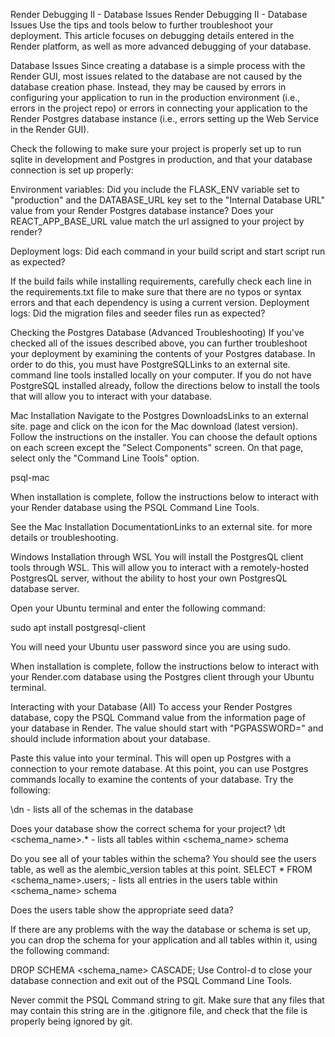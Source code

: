Render Debugging II - Database Issues
Render Debugging II - Database Issues
Use the tips and tools below to further troubleshoot your deployment. This article focuses on debugging details entered in the Render platform, as well as more advanced debugging of your database.


Database Issues
Since creating a database is a simple process with the Render GUI, most issues related to the database are not caused by the database creation phase. Instead, they may be caused by errors in configuring your application to run in the production environment (i.e., errors in the project repo) or errors in connecting your application to the Render Postgres database instance (i.e., errors setting up the Web Service in the Render GUI).

Check the following to make sure your project is properly set up to run sqlite in development and Postgres in production, and that your database connection is set up properly:

Environment variables: Did you include the FLASK_ENV variable set to "production" and the DATABASE_URL key set to the "Internal Database URL" value from your Render Postgres database instance? Does your REACT_APP_BASE_URL value match the url assigned to your project by render?

Deployment logs: Did each command in your build script and start script run as expected?

If the build fails while installing requirements, carefully check each line in the requirements.txt file to make sure that there are no typos or syntax errors and that each dependency is using a current version.
Deployment logs: Did the migration files and seeder files run as expected?

Checking the Postgres Database (Advanced Troubleshooting)
If you've checked all of the issues described above, you can further troubleshoot your deployment by examining the contents of your Postgres database. In order to do this, you must have PostgreSQLLinks to an external site. command line tools installed locally on your computer. If you do not have PostgreSQL installed already, follow the directions below to install the tools that will allow you to interact with your database.

Mac Installation
Navigate to the Postgres DownloadsLinks to an external site. page and click on the icon for the Mac download (latest version). Follow the instructions on the installer. You can choose the default options on each screen except the "Select Components" screen. On that page, select only the "Command Line Tools" option.

psql-mac

When installation is complete, follow the instructions below to interact with your Render database using the PSQL Command Line Tools.

See the Mac Installation DocumentationLinks to an external site. for more details or troubleshooting.

Windows Installation through WSL
You will install the PostgresQL client tools through WSL. This will allow you to interact with a remotely-hosted PostgresQL server, without the ability to host your own PostgresQL database server.

Open your Ubuntu terminal and enter the following command:

sudo apt install postgresql-client

You will need your Ubuntu user password since you are using sudo.

When installation is complete, follow the instructions below to interact with your Render.com database using the Postgres client through your Ubuntu terminal.

Interacting with your Database (All)
To access your Render Postgres database, copy the PSQL Command value from the information page of your database in Render. The value should start with "PGPASSWORD=" and should include information about your database.

Paste this value into your terminal. This will open up Postgres with a connection to your remote database. At this point, you can use Postgres commands locally to examine the contents of your database. Try the following:

\dn - lists all of the schemas in the database

Does your database show the correct schema for your project?
\dt <schema_name>.* - lists all tables within <schema_name> schema

Do you see all of your tables within the schema? You should see the users table, as well as the alembic_version tables at this point.
SELECT * FROM <schema_name>.users; - lists all entries in the users table within <schema_name> schema

Does the users table show the appropriate seed data?

If there are any problems with the way the database or schema is set up, you can drop the schema for your application and all tables within it, using the following command:

DROP SCHEMA <schema_name> CASCADE;
Use Control-d to close your database connection and exit out of the PSQL Command Line Tools.

Never commit the PSQL Command string to git. Make sure that any files that may contain this string are in the .gitignore file, and check that the file is properly being ignored by git.
